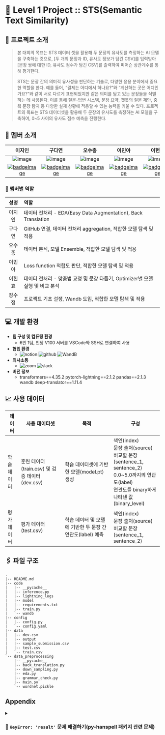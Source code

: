 
# 👋 Level 1 Project :: STS(Semantic Text Similarity)

## 📕 프로젝트 소개
> 본 대회의 목표는 STS 데이터 셋을 활용해 두 문장의 유사도를 측정하는 AI 모델을 구축하는 것으로, [두 개의 문장과 ID, 유사도 정보가 담긴 CSV]를 입력받아 [문장 쌍에 대한 ID, 유사도 점수가 담긴 CSV]를 출력하여 피어슨 상관계수를 통해 평가한다.
> 
> STS는 문장 간의 의미적 유사성을 판단하는 기술로, 다양한 응용 분야에서 중요한 역할을 한다. 예를 들어, “결제는 어디에서 하나요?”와 “계산하는 곳은 어디인가요?”와 같이 서로 다르게 표현되었지만 같은 의미를 담고 있는 문장들을 식별하는 데 사용된다. 이를 통해 질문-답변 시스템, 문장 요약, 챗봇의 질문 제안, 중복 문장 탐지 등 다양한 실제 상황에 적용할 수 있는 능력을 키울 수 있다.
프로젝트의 목표는 STS 데이터셋을 활용해 두 문장의 유사도를 측정하는 AI 모델을 구축하여, 0~5 사이의 유사도 점수 예측을 진행한다.
 
## 🐣 멤버 소개
|이지인|구다연|오수종|이민아|이헌효|장수정|
|:---:|:---:|:---:|:---:|:---:|:---:|
|![image](https://github.com/boostcampaitech6/level1-semantictextsimilarity-nlp-07/assets/153268935/0ee055b6-c879-4e89-a3a8-9a20990e4300)|![image](https://github.com/boostcampaitech6/level1-semantictextsimilarity-nlp-07/assets/153268935/31e9fe6c-c4e3-4aa0-bab9-76c6b58d7030)|![image](https://github.com/boostcampaitech6/level1-semantictextsimilarity-nlp-07/assets/153268935/443f2311-9605-4780-aeb8-5e16765f2d79)|![image](https://github.com/boostcampaitech6/level1-semantictextsimilarity-nlp-07/assets/153268935/f30af8f0-d693-42c7-a8d0-8b62ca3ef493)|![image](https://github.com/boostcampaitech6/level1-semantictextsimilarity-nlp-07/assets/153268935/854d4d70-6dcc-44ca-997b-dd63877b4e2f)|![image](https://github.com/boostcampaitech6/level1-semantictextsimilarity-nlp-07/assets/153268935/454b7a79-271a-4785-a005-de07b0e1dd2a)|
|[![badgeImage](https://img.shields.io/badge/github-181717?style=flat-square&logo=github&logoColor=white)](https://github.com/Boribori12)|[![badgeImage](https://img.shields.io/badge/github-181717?style=flat-square&logo=github&logoColor=white)](https://github.com/9ooDa)|[![badgeImage](https://img.shields.io/badge/github-181717?style=flat-square&logo=github&logoColor=white)](https://github.com/suta777)|[![badgeImage](https://img.shields.io/badge/github-181717?style=flat-square&logo=github&logoColor=white)](https://github.com/minari1505)|[![badgeImage](https://img.shields.io/badge/github-181717?style=flat-square&logo=github&logoColor=white)](https://github.com/AlpacaParker4592)|[![badgeImage](https://img.shields.io/badge/github-181717?style=flat-square&logo=github&logoColor=white)](https://github.com/jo9392)|

### 🐥 멤버별 역할
|성명|역할|
|:--:|:---|
|이지인|데이터 전처리 - EDA(Easy Data Augmentation), Back Translation|
|구다연|GitHub 연결, 데이터 전처리 aggregation, 적합한 모델 탐색 및 적용|
|오수종|데이터 분석, 모델 Ensemble, 적합한 모델 탐색 및 적용|
|이민아|Loss function 적합도 판단, 적합한 모델 탐색 및 적용|
|이헌효|데이터 전처리 - 맞춤법 교정 및 문장 다듬기, Optimizer별 모델 실행 및 비교 분석|
|장수정|프로젝트 기초 설정, Wandb 도입, 적합한 모델 탐색 및 적용|

## 💻 개발 환경
- **팀 구성 및 컴퓨팅 환경**
  - 6인 1팀, 인당 V100 서버를 VSCode와 SSH로 연결하여 사용
- **협업 환경**
  - ![notion](https://img.shields.io/badge/Notion-FFFFFF?style=flat-square&logo=Notion&logoColor=black) ![github](https://img.shields.io/badge/Github-181717?style=flat-square&logo=Github&logoColor=white) ![WandB](https://img.shields.io/badge/WeightsandBiases-FFBE00?style=flat-square&logo=WeightsandBiases&logoColor=white)
- **의사소통**
  - ![zoom](https://img.shields.io/badge/Zoom-0B5CFF?style=flat-square&logo=Zoom&logoColor=white) ![slack](https://img.shields.io/badge/Slack-4A154B?style=flat-square&logo=Slack&logoColor=white)
- **버전 정보**
  - transformers==4.35.2 pytorch-lightning==2.1.2 pandas==2.1.3 wandb deep-translator==1.11.4
  
## 📈 사용 데이터
|데이터|사용 데이터셋|목적|구성|
|---|---|---|---|
|학습 데이터|훈련 데이터(train.csv) 및 검증 데이터(dev.csv)|학습 데이터셋에 기반한 모델(model.pt) 생성|색인(index)<br>문장 출처(source)<br>비교할 문장(sentence_1, sentence_2)<br>0.0~5.0까지의 연관도(label)<br>연관도를 binary하게 나타낸 값(binary_level)|
|평가 데이터|평가 데이터(test.csv)|학습 데이터 및 모델에 기반한 두 문장 간 연관도(label) 예측|색인(index)<br>문장 출처(source)<br>비교할 문장(sentence_1, sentence_2)|

## 🖇️ 파일 구조
```
.
|-- README.md
|-- code
|   |-- __pycache__
|   |-- inference.py
|   |-- lightning_logs
|   |-- model
|   |-- requirements.txt
|   |-- train.py
|   `-- wandb
|-- config
|   |-- config.py
|   `-- config.yaml
|-- data
|   |-- dev.csv
|   |-- output
|   |-- sample_submission.csv
|   |-- test.csv
|   `-- train.csv
`-- data_preprocessing
    |-- __pycache__
    |-- back_translation.py
    |-- down_sampling.py
    |-- eda.py
    |-- grammar_check.py
    |-- main.py
    `-- wordnet.pickle
```

## Appendix
<details><summary>
  
  ### 🔧 ```KeyError: 'result'``` 문제 해결하기(py-hanspell 패키지 관련 문제)
  
  </summary>
  
#### 원인

* 네이버 맞춤법 검사기가 업데이트되어 패키지 차원에서 ```passportKey```와 ```callback``` 변수를 제공해야 하지만, py-hanspell 패키지가 업데이트되지 않아 발생한 문제

#### 해결 방법

1. ```.../lib/python3.10/site-packages/hanspell/spell_checker.py``` 부분을 ```Ctrl``` + 클릭하여 패키지 파일 들어가기
2. 네이버 맞춤법 검사기에서 ```passportKey```, ```_callback``` 변수값을 copy하기
3. ```spell_checker.py``` 패키지 파일 수정하기

    1. 개발자 툴을 지원하는 브라우저(예: Chrome)로 [네이버 맞춤법 검사기 링크](https://search.naver.com/search.naver?where=nexearch&query=%EB%84%A4%EC%9D%B4%EB%B2%84+%EB%A7%9E%EC%B6%A4%EB%B2%95+%EA%B2%80%EC%82%AC%EA%B8%B0&ie=utf8&sm=tab_she&qdt=0)에 접속한 후 ```F12``` 버튼 눌러 개발자 툴 들어가기
    2. 개발자 툴에서 ```Network``` 채널 버튼 클릭하기
       ![Untitled](https://github.com/boostcampaitech6/level1-semantictextsimilarity-nlp-07/assets/153268935/8cd40659-8d70-49eb-8897-a8b51aa64e6a)
    3. 맞춤법 검사기에 아무 문구를 넣고 ```Network``` 채널 창에 "spell" 검색하기
       ![Untitled](https://github.com/boostcampaitech6/level1-semantictextsimilarity-nlp-07/assets/153268935/4245b1cc-e848-4c35-a29a-47c333ba8c92)
    4. ```SpellerProxy?…``` 변수를 클릭하여 ```Header``` 채널의 ```RequestURL``` 변수를 확인하기
    5. ```RequestURL``` 변수에서 ```passportKey``` 및 ```_callback``` 변수값을 복사하기
       ![Untitled](https://github.com/boostcampaitech6/level1-semantictextsimilarity-nlp-07/assets/153268935/90608c61-ee20-4b65-96e2-53b83c112d80)
       여기서는 ```passportKey=db951c57dce59ab5bda4148db8a11fe7e1277e6a```, ```_callback=jQuery112407861628390335917_1702639286516```라 나옴.
   6. ```spell_checker.py```로 돌아가 아래와 같이 수정하기
      * 수정 전
        ```python
        ...
        
        data = json.loads(r.text)
        
        ...
        
        payload = {'q': text, 'color_blindness': '0' }
        
        ...
        ```
      * 수정 후
        ```python
        ...
        
        import re
        json_data = re.search(r'\((.*)\)', r.text).group(1)
        data = json.loads(json_data)
        
        ...
        
        payload = {'passportKey': 'curl값 copy하기',
					  '_callback': 'curl값 copy하기',
					  'q': text,
					  'color_blindness': '0' }
        
        ...
        ```

  
</details>
